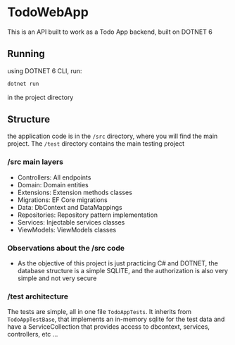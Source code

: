 # TodoWebApp
This is an API built to work as a Todo App backend, built on DOTNET 6 

## Running
using DOTNET 6 CLI, run:
``` cmd
dotnet run
````
in the project directory

## Structure 

the application code is in the `/src` directory, where you will find the main project. The `/test` directory contains the main testing project

### /src main layers

- Controllers: All endpoints
- Domain: Domain entities
- Extensions: Extension methods classes
- Migrations: EF Core migrations
- Data: DbContext and DataMappings
- Repositories: Repository pattern implementation
- Services: Injectable services classes
- ViewModels: ViewModels classes
 
### Observations about the /src code

 - As the objective of this project is just practicing C# and DOTNET, the database structure is a simple SQLITE, and the authorization is also very simple and not very secure

 ### /test architecture

 The tests are simple, all in one file `TodoAppTests`. It inherits from `TodoAppTestBase`, that implements an in-memory sqlite for the test data and have a ServiceCollection that provides access to dbcontext, services, controllers, etc ...  

